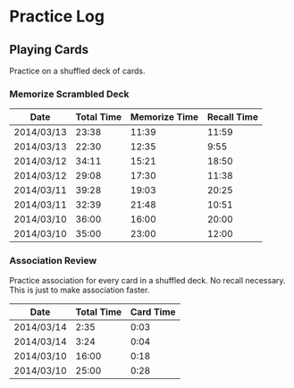 # Practice Log

## Playing Cards

Practice on a shuffled deck of cards.

### Memorize Scrambled Deck

| Date       | Total Time | Memorize Time | Recall Time |
| ---------- | ---------- | ------------- | ----------- |
| 2014/03/13 | 23:38      | 11:39         | 11:59       |
| 2014/03/13 | 22:30      | 12:35         | 9:55        |
| 2014/03/12 | 34:11      | 15:21         | 18:50       |
| 2014/03/12 | 29:08      | 17:30         | 11:38       |
| 2014/03/11 | 39:28      | 19:03         | 20:25       |
| 2014/03/11 | 32:39      | 21:48         | 10:51       |
| 2014/03/10 | 36:00      | 16:00         | 20:00       |
| 2014/03/10 | 35:00      | 23:00         | 12:00       |

### Association Review

Practice association for every card in a shuffled deck. No recall necessary.
This is just to make association faster.

| Date       | Total Time | Card Time  |
| ---------- | ---------- | ---------- |
| 2014/03/14 | 2:35       | 0:03       |
| 2014/03/14 | 3:24       | 0:04       |
| 2014/03/10 | 16:00      | 0:18       |
| 2014/03/10 | 25:00      | 0:28       |

